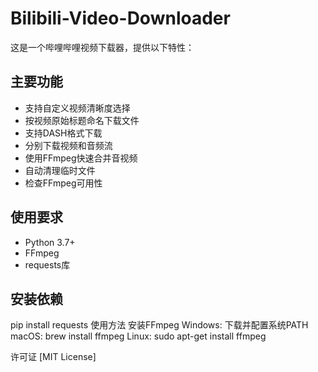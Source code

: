 # Bilibili-Video-Downloader

这是一个哔哩哔哩视频下载器，提供以下特性：

## 主要功能

- 支持自定义视频清晰度选择
- 按视频原始标题命名下载文件
- 支持DASH格式下载
- 分别下载视频和音频流
- 使用FFmpeg快速合并音视频
- 自动清理临时文件
- 检查FFmpeg可用性

## 使用要求

- Python 3.7+
- FFmpeg
- requests库

## 安装依赖

pip install requests
使用方法
安装FFmpeg
Windows: 下载并配置系统PATH
macOS: brew install ffmpeg
Linux: sudo apt-get install ffmpeg

许可证
[MIT License]
